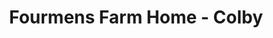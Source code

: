 ---
title: "Fourmens Farm Home - Colby"
url: /abbotsford/fourmens-farm-home-colby/
shop: Allgemein
---